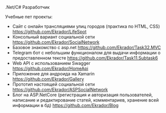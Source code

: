 .Net/C# Разработчик

Учебные пет проекты:
- Сайт с онлайн трансляциями улиц городов (практика по HTML, CSS) https://github.com/Ekrador/LifeSpot
- Консольный вариант социальной сети https://github.com/Ekrador/SocialNetwork
- Базовое знакомство с asp.net https://github.com/Ekrador/Task32.MVC
- Telegram бот с небольшим функционалом для выдачи информации о предоставленном тексте https://github.com/Ekrador/Task11.Subtask6
- Web API с использованием Swagger https://github.com/Ekrador/HomeApi
- Приложение для андроида на Xamarin https://github.com/Ekrador/Gallery
- Прототип настоящей социальной сети https://github.com/Ekrador/ASPSocialNetwork
- Блог на ASP.NetCore (регистрация и авторизация пользователей, написание и редактирование статей, комментариев, хранение всей информации в бд) https://github.com/Ekrador/Blog
